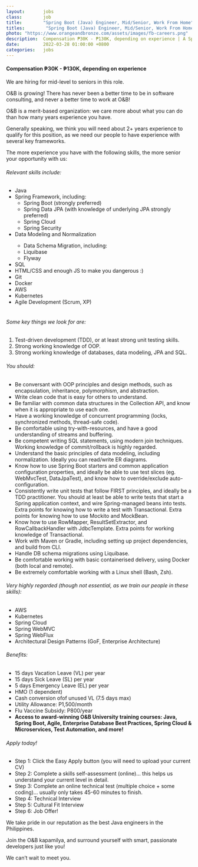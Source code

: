```yaml
---
layout:       jobs
class:        job
title:        "Spring Boot (Java) Engineer, Mid/Senior, Work From Home"
titles:        "Spring Boot (Java) Engineer, Mid/Senior, Work From Home"
photo: "https://www.orangeandbronze.com/assets/images/fb-careers.png"
description:  Compensation ₱30K - ₱130K, depending on experience | A Spring/JavaEE Engineer assumes the responsibility of a programmer and consultant whose responsibilities involve the implementation of and assisting/advising on the software development process.
date:         2022-03-28 01:00:00 +0800
categories:   jobs
---
```

<!-- Do not leave new lines after each element. Elements after new lines will not be rendered. -->
<h4>Compensation ₱30K - ₱130K, depending on experience</h4>
<p>We are hiring for mid-level to seniors in this role. </p>
<p>O&B is growing!  There has never been a better time to be in software consulting, and never a better time to work at O&B! </p>
<p>O&B is a merit-based organization: we care more about what you can do than how many years experience you have. </p>
<p>Generally speaking, we think you will need about 2+ years experience to qualify for this position, as we need our people to have experience with several key frameworks. </p>
<p>The more experience you have with the following skills, the more senior your opportunity with us:</p>
<h6 class="-dark">Relevant skills include:</h6>
<ul>
<li>Java</li>
<li>Spring Framework, including:
<ul>
<li>Spring Boot (strongly preferred)</li>
<li>Spring Data JPA (with knowledge of underlying JPA strongly preferred)</li>
<li>Spring Cloud</li>
<li>Spring Security</li>
</ul>
</li>
<li>Data Modeling and Normalization</li>
<ul>
<li>Data Schema Migration, including:
<li>Liquibase</li>
<li>Flyway</li>
</ul>
</li>
<li>SQL</li>
<li>HTML/CSS and enough JS to make you dangerous :)</li>
<li>Git</li>
<li>Docker</li>
<li>AWS</li>
<li>Kubernetes</li>
<li>Agile Development (Scrum, XP)</li>
<br/>
</ul>
<h6 class="-dark">Some key things we look for are:</h6>
<ol>
<li>Test-driven development (TDD), or at least strong unit testing skills.</li>
<li>Strong working knowledge of OOP.</li>
<li>Strong working knowledge of databases, data modeling, JPA and SQL.</li>
</ol>
<h6 class="-dark">You should:</h6>
<ul>
<li>Be conversant with OOP principles and design methods, such as encapsulation, inheritance, polymorphism, and abstraction.</li>
<li>Write clean code that is easy for others to understand.</li>
<li>Be familiar with common data structures in the Collection API, and know when it is appropriate to use each one.</li>
<li>Have a working knowledge of concurrent programming (locks, synchronized methods, thread-safe code).</li>
<li>Be comfortable using try-with-resources, and have a good understanding of streams and buffering.</li>
<li>Be competent writing SQL statements, using modern join techniques. Working knowledge of commit/rollback is highly regarded.</li>
<li>Understand the basic principles of data modeling, including normalization. Ideally you can read/write ER diagrams.</li>
<li>Know how to use Spring Boot starters and common application configuration properties, and ideally be able to use test slices (eg. WebMvcTest, DataJpaTest), and know how to override/exclude auto-configuration.</li>
<li>Consistently write unit tests that follow FIRST principles, and ideally be a TDD practitioner. You should at least be able to write tests that start a Spring application context, and wire Spring-managed beans into tests. Extra points for knowing how to write a test with Transactional. Extra points for knowing how to use Mockito and MockBean.</li>
<li>Know how to use RowMapper, ResultSetExtractor, and RowCallbackHandler with JdbcTemplate. Extra points for working knowledge of Transactional.</li>
<li>Work with Maven or Gradle, including setting up project dependencies, and build from CLI.</li>
<li>Handle DB schema migrations using Liquibase.</li>
<li>Be comfortable working with basic containerised delivery, using Docker (both local and remote).</li>
<li>Be extremely comfortable working with a Linux shell (Bash, Zsh).</li>
</ul>
<h6 class="-dark">Very highly regarded (though not essential, as we train our people in these skills):</h6>
<ul>
<li>AWS</li>
<li>Kubernetes</li>
<li>Spring Cloud</li>
<li>Spring WebMVC</li>
<li>Spring WebFlux</li>
<li>Architectural Design Patterns (GoF, Enterprise Architecture)</li>
</ul>
<h6 class="-dark">Benefits:</h6>
<ul>
<li>15 days Vacation Leave (VL) per year</li>
<li>15 days Sick Leave (SL) per year</li>
<li>5 days Emergency Leave (EL) per year</li>
<li>HMO (1 dependent)</li>
<li>Cash conversion ofof unused VL  (7.5 days max)</li>
<li>Utility Allowance: P1,500/month </li>
<li>Flu Vaccine Subsidy: P800/year</li>
<li><b>Access to award-winning O&B University training courses: Java, Spring Boot, Agile, Enterprise Database Best Practices, Spring Cloud & Microservices, Test Automation, and more!</b></li>
</ul>
<h6 class="-dark">Apply today!</h6>
<ul>
<li>Step 1: Click the Easy Apply button (you will need to upload your current CV)</li>
<li>Step 2: Complete a skills self-assessment (online)... this helps us understand your current level in detail.</li>
<li>Step 3: Complete an online technical test (multiple choice + some coding)... usually only takes 45-60 minutes to finish.</li>
<li>Step 4: Technical Interview</li>
<li>Step 5: Cultural Fit Interview</li>
<li>Step 6: Job Offer!</li>
</ul>
<p>We take pride in our reputation as the best Java engineers in the Philippines.</p>
<p>Join the O&B kapamilya, and surround yourself with smart, passionate developers just like you!</p>
<p>We can’t wait to meet you.</p>





